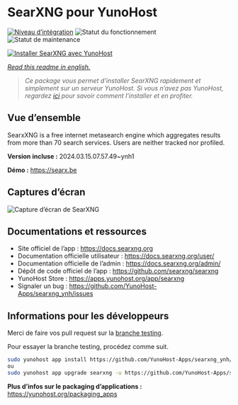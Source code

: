 <!--
N.B.: This README was automatically generated by https://github.com/YunoHost/apps/tree/master/tools/readme_generator
It shall NOT be edited by hand.
-->

# SearXNG pour YunoHost

[![Niveau d’intégration](https://dash.yunohost.org/integration/searxng.svg)](https://dash.yunohost.org/appci/app/searxng) ![Statut du fonctionnement](https://ci-apps.yunohost.org/ci/badges/searxng.status.svg) ![Statut de maintenance](https://ci-apps.yunohost.org/ci/badges/searxng.maintain.svg)

[![Installer SearXNG avec YunoHost](https://install-app.yunohost.org/install-with-yunohost.svg)](https://install-app.yunohost.org/?app=searxng)

*[Read this readme in english.](./README.md)*

> *Ce package vous permet d’installer SearXNG rapidement et simplement sur un serveur YunoHost.
Si vous n’avez pas YunoHost, regardez [ici](https://yunohost.org/#/install) pour savoir comment l’installer et en profiter.*

## Vue d’ensemble

SearxXNG is a free internet metasearch engine which aggregates results from more than 70 search services. Users are neither tracked nor profiled.

**Version incluse :** 2024.03.15.07.57.49~ynh1

**Démo :** <https://searx.be>

## Captures d’écran

![Capture d’écran de SearXNG](./doc/screenshots/screenshot_1.png)

## Documentations et ressources

- Site officiel de l’app : <https://docs.searxng.org>
- Documentation officielle utilisateur : <https://docs.searxng.org/user/>
- Documentation officielle de l’admin : <https://docs.searxng.org/admin/>
- Dépôt de code officiel de l’app : <https://github.com/searxng/searxng>
- YunoHost Store : <https://apps.yunohost.org/app/searxng>
- Signaler un bug : <https://github.com/YunoHost-Apps/searxng_ynh/issues>

## Informations pour les développeurs

Merci de faire vos pull request sur la [branche testing](https://github.com/YunoHost-Apps/searxng_ynh/tree/testing).

Pour essayer la branche testing, procédez comme suit.

```bash
sudo yunohost app install https://github.com/YunoHost-Apps/searxng_ynh/tree/testing --debug
ou
sudo yunohost app upgrade searxng -u https://github.com/YunoHost-Apps/searxng_ynh/tree/testing --debug
```

**Plus d’infos sur le packaging d’applications :** <https://yunohost.org/packaging_apps>
